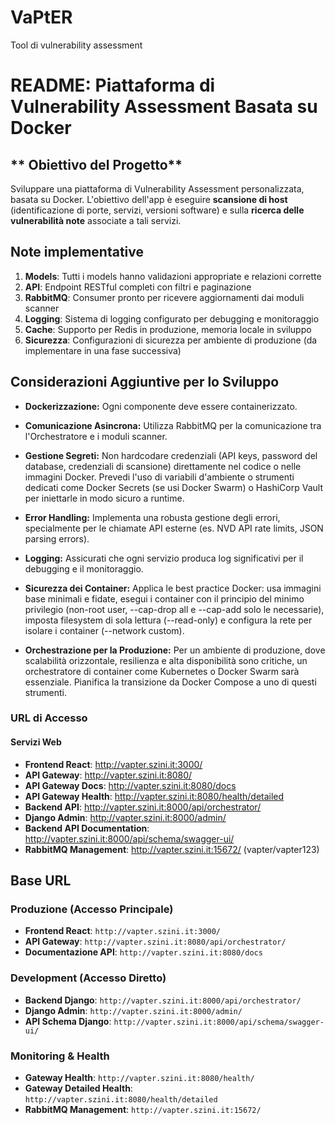 # VaPtER
Tool di vulnerability assessment

# **README: Piattaforma di Vulnerability Assessment Basata su Docker**


## ** Obiettivo del Progetto**

Sviluppare una piattaforma di Vulnerability Assessment personalizzata, basata su Docker. L'obiettivo dell'app è eseguire  **scansione di host** (identificazione di porte, servizi, versioni software) e sulla **ricerca delle vulnerabilità note** associate a tali servizi.


## Note implementative

1. **Models**: Tutti i models hanno validazioni appropriate e relazioni corrette
2. **API**: Endpoint RESTful completi con filtri e paginazione
3. **RabbitMQ**: Consumer pronto per ricevere aggiornamenti dai moduli scanner
4. **Logging**: Sistema di logging configurato per debugging e monitoraggio
5. **Cache**: Supporto per Redis in produzione, memoria locale in sviluppo
6. **Sicurezza**: Configurazioni di sicurezza per ambiente di produzione (da implementare in una fase successiva)


## **Considerazioni Aggiuntive per lo Sviluppo**

- **Dockerizzazione:** Ogni componente deve essere containerizzato.

- **Comunicazione Asincrona:** Utilizza RabbitMQ per la comunicazione tra l'Orchestratore e i moduli scanner. 

- **Gestione Segreti:** Non hardcodare credenziali (API keys, password del database, credenziali di scansione) direttamente nel codice o nelle immagini Docker. Prevedi l'uso di variabili d'ambiente o strumenti dedicati come Docker Secrets (se usi Docker Swarm) o HashiCorp Vault per iniettarle in modo sicuro a runtime.

- **Error Handling:** Implementa una robusta gestione degli errori, specialmente per le chiamate API esterne (es. NVD API rate limits, JSON parsing errors).

- **Logging:** Assicurati che ogni servizio produca log significativi per il debugging e il monitoraggio.

- **Sicurezza dei Container:** Applica le best practice Docker: usa immagini base minimali e fidate, esegui i container con il principio del minimo privilegio (non-root user, --cap-drop all e --cap-add solo le necessarie), imposta filesystem di sola lettura (--read-only) e configura la rete per isolare i container (--network custom). 

- **Orchestrazione per la Produzione:** Per un ambiente di produzione, dove scalabilità orizzontale, resilienza e alta disponibilità sono critiche, un orchestratore di container come Kubernetes o Docker Swarm sarà essenziale. Pianifica la transizione da Docker Compose a uno di questi strumenti.


### URL di Accesso

#### Servizi Web

- **Frontend React**: http://vapter.szini.it:3000/
- **API Gateway**: http://vapter.szini.it:8080/
- **API Gateway Docs**: http://vapter.szini.it:8080/docs
- **API Gateway Health**: http://vapter.szini.it:8080/health/detailed
- **Backend API**: http://vapter.szini.it:8000/api/orchestrator/
- **Django Admin**: http://vapter.szini.it:8000/admin/
- **Backend API Documentation**: http://vapter.szini.it:8000/api/schema/swagger-ui/
- **RabbitMQ Management**: http://vapter.szini.it:15672/ (vapter/vapter123)


## Base URL

### Produzione (Accesso Principale)
- **Frontend React**: `http://vapter.szini.it:3000/`
- **API Gateway**: `http://vapter.szini.it:8080/api/orchestrator/`
- **Documentazione API**: `http://vapter.szini.it:8080/docs`

### Development (Accesso Diretto)
- **Backend Django**: `http://vapter.szini.it:8000/api/orchestrator/`
- **Django Admin**: `http://vapter.szini.it:8000/admin/`
- **API Schema Django**: `http://vapter.szini.it:8000/api/schema/swagger-ui/`

### Monitoring & Health
- **Gateway Health**: `http://vapter.szini.it:8080/health/`
- **Gateway Detailed Health**: `http://vapter.szini.it:8080/health/detailed`
- **RabbitMQ Management**: `http://vapter.szini.it:15672/`
